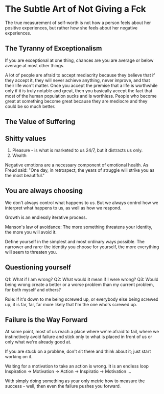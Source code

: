 # The Subtle Art of Not Giving a Fck

The true measurement of self-worth is not how a person feels about her positive experiences, but rather how she feels about her negative experiences.

## The Tyranny of Exceptionalism

If you are exceptional at one thing, chances are you are average or below average at most other things.

A lot of people are afraid to accept mediacrity because they believe that if they accept it, they will never achieve anything, never improve, and that their life won't matter. Once you accept the premise that a life is worthwhile only if it is truly notable and great, then you basically accept the fact that most of the human population sucks and is worthless. People who become great at something become great because they are mediocre and they could be so much better.

## The Value of Suffering

## Shitty values

1. Pleasure - is what is marketed to us 24/7, but it distracts us only.
2. Wealth

Negative emotions are a necessary component of emotional health. As Freud said: "One day, in retrospect, the years of struggle will strike you as the most beautiful."

## You are always choosing

We don't always control what happens to us. But we always control how we interpret what happens to us, as well as how we respond.

Growth is an endlessly iterative process.

Manson's law of avoidance: The more something threatens your identity, the more you will avoid it.

Define yourself in the simplest and most ordinary ways possible. The narrower and rarer the identity you choose for yourself, the more everything will seem to threaten you.

## Questioning yourself

Q1: What if I am wrong?
Q2: What would it mean if I were wrong?
Q3: Would being wrong create a better or a worse problem than my current problem, for both myself and others?

Rule: if it's down to me being screwed up, or everybody else being screwed up, it is far, far, far more likely that I'm the one who's screwed up.

## Failure is the Way Forward

At some point, most of us reach a place where we're afraid to fail, where we instinctively avoid failure and stick only to what is placed in front of us or only what we're already good at.

If you are stuck on a problme, don't sit there and think about it; just start working on it.

Waiting for a motivation to take an action is wrong. It is an endless loop Inspiration -> Motivation -> Action -> Inspiratio -> Motivation ...

With simply doing something as your only metric how to measure the success - well, then even the failure pushes you forward.
